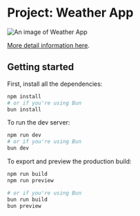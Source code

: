 # Project: Weather App

![An image of Weather App](https://i.ibb.co/VDVbHgN/thuyencode-github-io-2024-01-20-22-35-58.png)

[More detail information here](https://www.theodinproject.com/lessons/node-path-javascript-weather-app).

## Getting started

First, install all the dependencies:

```bash
npm install
# or if you're using Bun
bun install
```

To run the dev server:

```bash
npm run dev
# or if you're using Bun
bun dev
```

To export and preview the production build:

```bash
npm run build
npm run preview

# or if you're using Bun
bun run build
bun preview
```

